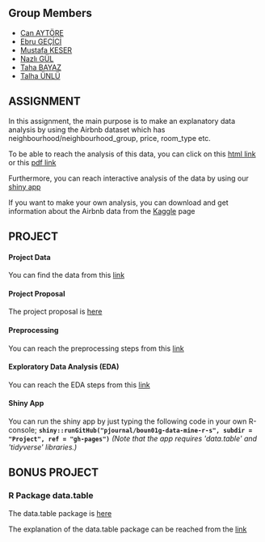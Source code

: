 ## Group Members
- [Can AYTÖRE](https://pjournal.github.io/boun01-canaytore)
- [Ebru GEÇİCİ](https://pjournal.github.io/boun01-EbruGecici)
- [Mustafa KESER](https://pjournal.github.io/boun01-mustafa-keser)
- [Nazlı GÜL](https://pjournal.github.io/boun01-NazliGul)
- [Taha BAYAZ](https://pjournal.github.io/boun01-TahaBayaz)
- [Talha ÜNLÜ](https://pjournal.github.io/boun01-TalhaUnlu)

## ASSIGNMENT

In this assignment, the main purpose is to make an explanatory data analysis by using the Airbnb dataset which has neighbourhood/neighbourhood_group, price, room_type etc.

To be able to reach the analysis of this data, you can click on this [html link](https://pjournal.github.io/boun01g-data-mine-r-s/Assignment/Airbnb.html) or this [pdf link](https://pjournal.github.io/boun01g-data-mine-r-s/Assignment/Airbnb.pdf)

Furthermore, you can reach interactive analysis of the data by using our [shiny app](https://pjournal.github.io/boun01g-data-mine-r-s/Assignment/Airbnb_Shiny.html)

If you want to make your own analysis, you can download and get information about the Airbnb data from the [Kaggle](https://www.kaggle.com/dgomonov/new-york-city-airbnb-open-data) page

## PROJECT

#### Project Data

You can find the data from this [link](https://www.kaggle.com/alpertemel/turkey-car-market-2020)

#### Project Proposal

The project proposal is [here](https://pjournal.github.io/boun01g-data-mine-r-s/Project/Proposal.html)

#### Preprocessing 

You can reach the preprocessing steps from this [link](https://pjournal.github.io/boun01g-data-mine-r-s/Project/Preprocessing.html)

#### Exploratory Data Analysis  (EDA)

You can reach the EDA steps from this [link](https://pjournal.github.io/boun01g-data-mine-r-s/Project/ExplanatoryDataAnalysis.html)

#### Shiny App

You can run the shiny app by just typing the following code in your own R-console; **`shiny::runGitHub("pjournal/boun01g-data-mine-r-s", subdir = "Project", ref = "gh-pages")`** *(Note that the app requires 'data.table' and 'tidyverse' libraries.)*

## BONUS PROJECT

### R Package data.table 

The data.table package is [here](https://cran.r-project.org/web/packages/data.table/index.html)

The explanation of the data.table package can be reached from the [link](https://pjournal.github.io/boun01g-data-mine-r-s/data.table/datatable.html)
